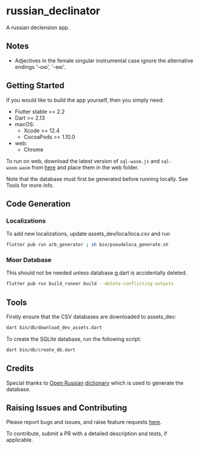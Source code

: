 # russian_declinator

A russian declension app.

## Notes

- Adjectives in the female singular instrumental case ignore the alternative endings '-ою', '-ею'.

## Getting Started

If you would like to build the app yourself, then you simply need:

- Flutter stable >= 2.2
- Dart >= 2.13
- macOS:
    - Xcode >= 12.4
    - CocoaPods >= 1.10.0
- web:
    - Chrome

To run on web, download the latest version of `sql-wasm.js` and `sql-wasm.wasm` from [here](https://github.com/sql-js/sql.js/releases) and place them in the web folder.

Note that the database must first be generated before running locally. See Tools for more info.

## Code Generation

### Localizations

To add new localizations, update assets_dev/loca/loca.csv and run

```sh
flutter pub run arb_generator ; sh bin/pseudoloca_generate.sh
```

### Moor Database

This should not be needed unless database.g.dart is accidentally deleted.

```sh
flutter pub run build_runner build --delete-conflicting-outputs
```

## Tools

Firstly ensure that the CSV databases are downloaded to assets_dev:

```sh
dart bin/db/download_dev_assets.dart
```

To create the SQLite database, run the following script:

```sh
dart bin/db/create_db.dart 
```

## Credits

Special thanks to [Open Russian](https://en.openrussian.org/) [dictionary](https://github.com/Badestrand/russian-dictionary) which is used to generate the database.

## Raising Issues and Contributing

Please report bugs and issues, and raise feature requests [here](https://github.com/defuncart/russian_declinator/issues).

To contribute, submit a PR with a detailed description and tests, if applicable.
